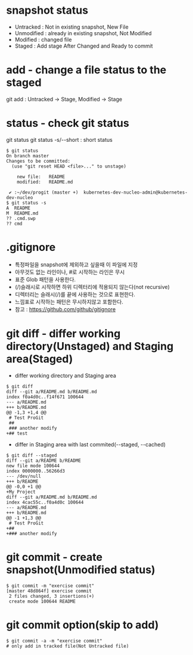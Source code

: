 # snapshot status
* Untracked : Not in existing snapshot, New File
* Unmodified : already in existing snapshot, Not Modified
* Modified : changed file
* Staged : Add stage After Changed and Ready to commit

# add - change a file status to the staged 
git add <file> : Untracked -> Stage, Modified -> Stage

# status - check git status
git status 
git status -s/--short : short status

```
$ git status
On branch master
Changes to be committed:
  (use "git reset HEAD <file>..." to unstage)

	new file:   README
	modified:   README.md

 ✔ :~/dev/progit (master +)  kubernetes-dev-nucleo-admin@kubernetes-dev-nucleo
$ git status -s
A  README
M  README.md
?? .cmd.swp
?? cmd
```

# .gitignore
* 특정파일을 snapshot에 제외하고 싶을때 이 파일에 지정
* 아무것도 없는 라인이나, #로 시작하는 라인은 무시
* 표준 Glob 패턴을 사용한다. 
* (/)슬래시로 시작하면 하위 디렉터리에 적용되지 않는다(not recursive)
* 디렉터리는 슬래시(/)를 끝에 사용하는 것으로 표현한다. 
* 느낌표로 시작하는 패턴은 무시하지않고 포함한다. 
* 참고 : https://github.com/github/gitignore

# git diff - differ working directory(Unstaged) and Staging area(Staged)
* differ working directory and Staging area
```
$ git diff
diff --git a/README.md b/README.md
index f0a4d0c..f14f671 100644
--- a/README.md
+++ b/README.md
@@ -1,3 +1,4 @@
 # Test ProGit
 ##
 ### another modify
+## test
```

* differ in Staging area with last commited(--staged, --cached)
```
$ git diff --staged
diff --git a/README b/README
new file mode 100644
index 0000000..56266d3
--- /dev/null
+++ b/README
@@ -0,0 +1 @@
+My Project
diff --git a/README.md b/README.md
index 4cac55c..f0a4d0c 100644
--- a/README.md
+++ b/README.md
@@ -1 +1,3 @@
 # Test ProGit
+##
+### another modify
```

# git commit - create snapshot(Unmodified status)
```
$ git commit -m "exercise commit"
[master 48d864f] exercise commit
 2 files changed, 3 insertions(+)
 create mode 100644 README
```

# git commit option(skip to add)
```
$ git commit -a -m "exercise commit"
# only add in tracked file(Not Untracked file) 
```

